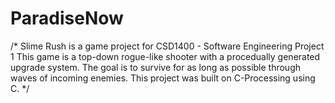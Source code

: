 # ParadiseNow
/* 
  Slime Rush is a game project for CSD1400 - Software Engineering Project 1
  This game is a top-down rogue-like shooter with a procedually generated upgrade system. The goal
  is to survive for as long as possible through waves of incoming enemies.
  This project was built on C-Processing using C.
*/
